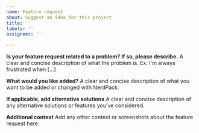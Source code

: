 ```yaml
---
name: Feature request
about: Suggest an idea for this project
title: ''
labels: ''
assignees: ''

---
```


**Is your feature request related to a problem? If so, please describe.**
A clear and concise description of what the problem is. Ex. I'm always frustrated when [...]

**What would you like added?**
A clear and concise description of what you want to be added or changed with NerdPack.

**If applicable, add alternative solutions**
A clear and concise description of any alternative solutions or features you've considered.

**Additional context**
Add any other context or screenshots about the feature request here.

